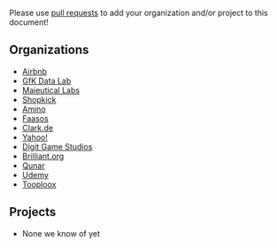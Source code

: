 Please use [pull requests](https://github.com/airbnb/superset/pull/new/master)
to add your organization and/or project to this document!

Organizations
----------
 - [Airbnb](https://github.com/airbnb)
 - [GfK Data Lab](http://datalab.gfk.com)
 - [Maieutical Labs](https://cloudschooling.it)
 - [Shopkick](https://www.shopkick.com)
 - [Amino](https://amino.com)
 - [Faasos](http://faasos.com/)
 - [Clark.de](http://clark.de/)
 - [Yahoo!](www.yahoo.com)
 - [Digit Game Studios](https://www.digitgaming.com/)
 - [Brilliant.org](https://brilliant.org/)
 - [Qunar](https://www.qunar.com/)
 - [Udemy](https://www.udemy.com/)
 - [Tooploox](https://www.tooploox.com/)

Projects
----------
 - None we know of yet
